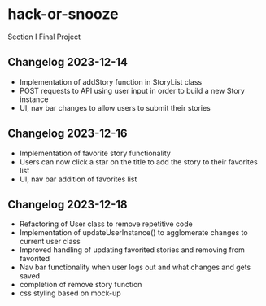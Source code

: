# hack-or-snooze
Section I Final Project

## Changelog 2023-12-14
- Implementation of addStory function in StoryList class
- POST requests to API using user input in order to build a new Story instance
- UI, nav bar changes to allow users to submit their stories

## Changelog 2023-12-16
- Implementation of favorite story functionality
- Users can now click a star on the title to add the story to their favorites list
- UI, nav bar addition of favorites list

## Changelog 2023-12-18
- Refactoring of User class to remove repetitive code
- Implementation of updateUserInstance() to agglomerate changes to current user class
- Improved handling of updating favorited stories and removing from favorited
- Nav bar functionality when user logs out and what changes and gets saved
- completion of remove story function
- css styling based on mock-up